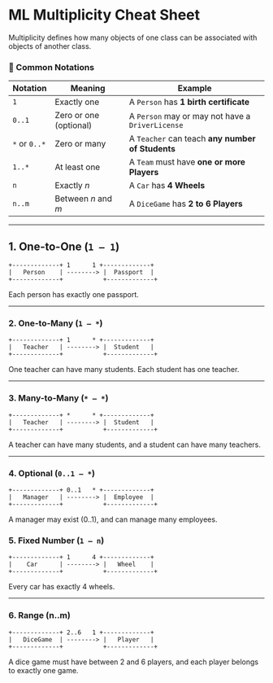 # ML Multiplicity Cheat Sheet

Multiplicity defines how many objects of one class can be associated with objects of another class.

### 🔹 Common Notations
| Notation      | Meaning                | Example                                          |
| ------------- | ---------------------- | ------------------------------------------------ |
| `1`           | Exactly one            | A `Person` has **1 birth certificate**           |
| `0..1`        | Zero or one (optional) | A `Person` may or may not have a `DriverLicense` |
| `*` or `0..*` | Zero or many           | A `Teacher` can teach **any number of Students** |
| `1..*`        | At least one           | A `Team` must have **one or more Players**       |
| `n`           | Exactly *n*            | A `Car` has **4 Wheels**                         |
| `n..m`        | Between *n* and *m*    | A `DiceGame` has **2 to 6 Players**              |

---
## 1. One-to-One (`1 — 1`)
```
+-------------+ 1      1 +-------------+
|   Person    | --------> |  Passport  |
+-------------+           +-------------+
```

Each person has exactly one passport.

---
### 2. One-to-Many (`1 — *`)
```
+-------------+ 1      * +-------------+
|   Teacher   | --------> |  Student   |
+-------------+           +-------------+
```

One teacher can have many students. Each student has one teacher.

---
### 3. Many-to-Many (`* — *`)
```
+-------------+ *      * +-------------+
|   Teacher   | --------> |  Student   |
+-------------+           +-------------+
```

A teacher can have many students, and a student can have many teachers.

---

### 4. Optional (`0..1 — *`)
```
+-------------+ 0..1   * +-------------+
|   Manager   | --------> |  Employee  |
+-------------+           +-------------+
```


A manager may exist (0..1), and can manage many employees.

### 5. Fixed Number (`1 — n`)
```
+-------------+ 1      4 +-------------+
|    Car      | --------> |   Wheel    |
+-------------+           +-------------+
```

Every car has exactly 4 wheels.

---
### 6. Range (n..m)
```
+-------------+ 2..6   1 +-------------+
|   DiceGame  | --------> |   Player   |
+-------------+           +-------------+
```

A dice game must have between 2 and 6 players, and each player belongs to exactly one game.
